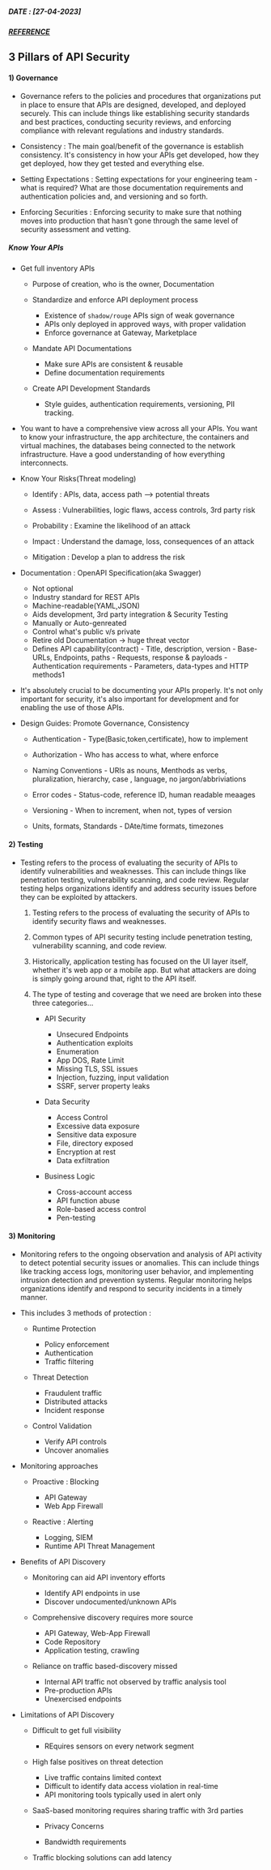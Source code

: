 
##### DATE : [27-04-2023]
##### [REFERENCE](https://www.apisecuniversity.com/courses/api-security-fundamentals)


## 3 Pillars of API Security   
#### 1) Governance
   - Governance refers to the policies and procedures that organizations put in place to ensure that APIs are designed, developed, and deployed securely. This can include things like establishing security standards and best practices, conducting security reviews, and enforcing compliance with relevant regulations and industry standards.

   - Consistency : The main goal/benefit of the governance is establish consistency. It's consistency in how your APIs get developed, how they get deployed, how they get tested and everything else.

   - Setting Expectations : Setting expectations for your engineering team - what is required? What are those documentation requirements and authentication policies and, and versioning and so forth.

   - Enforcing Securities : Enforcing security to make sure that nothing moves into production that hasn't gone through the same level of security assessment and vetting.

   ##### Know Your APIs
      
   - Get full inventory APIs
      - Purpose of creation, who is the owner, Documentation

      - Standardize and enforce API deployment process
         - Existence of `shadow/rouge` APIs sign of weak governance
         - APIs only deployed in approved ways, with proper validation
         - Enforce governance at Gateway, Marketplace

      - Mandate API Documentations
         - Make sure APIs are consistent & reusable
         - Define documentation requirements

      - Create API Development Standards
         - Style guides, authentication requirements, versioning, PII tracking.                

   - You want to have a comprehensive view across all your APIs. You want to know your infrastructure, the app architecture, the containers and virtual machines, the databases being connected to the network infrastructure. Have a good understanding of how everything interconnects.

   - Know Your Risks(Threat modeling)

      - Identify : APIs, data, access path --> potential threats

      - Assess : Vulnerabilities, logic flaws, access controls, 3rd party risk

      - Probability : Examine the likelihood of an attack

      - Impact : Understand the damage, loss, consequences of an attack

      - Mitigation : Develop a plan to address the risk

   - Documentation : OpenAPI Specification(aka Swagger)

      - Not optional
      - Industry standard for REST APIs
      - Machine-readable(YAML,JSON)
      - Aids development, 3rd party integration & Security Testing
      - Manually or Auto-genreated
      - Control what's public v/s private
      - Retire old Documentation -> huge threat vector 
      - Defines API capability(contract)
            - Title, description, version
            - Base-URLs, Endpoints, paths 
            - Requests, response & payloads
            - Authentication requirements
            - Parameters, data-types and HTTP methods1

   - It's absolutely crucial to be documenting your APIs properly. It's not only important for security, it's also important for development and for enabling the use of those APIs.  

   - Design Guides: Promote Governance, Consistency   
      - Authentication - Type(Basic,token,certificate), how to implement
      
      - Authorization - Who has access to what, where enforce
      
      - Naming Conventions - URIs as nouns, Menthods as verbs, pluralization, hierarchy, case , language, no jargon/abbriviations
      
      - Error codes - Status-code, reference ID, human readable meaages
      
      - Versioning - When to increment, when not, types of version
      
      - Units, formats, Standards - DAte/time formats, timezones



#### 2) Testing
- Testing refers to the process of evaluating the security of APIs to identify vulnerabilities and weaknesses. This can include things like penetration testing, vulnerability scanning, and code review. Regular testing helps organizations identify and address security issues before they can be exploited by attackers.

   1) Testing refers to the process of evaluating the security of APIs to identify security flaws and weaknesses.
   
   2) Common types of API security testing include penetration testing, vulnerability scanning, and code review.

   3) Historically, application testing has focused on the UI layer itself, whether it's web app or a mobile app. But what attackers are doing is simply going around that, right to the API itself.

   4) The type of testing and coverage that we need are broken into these three categories...

      - API Security
           - Unsecured Endpoints
           - Authentication exploits
           - Enumeration
           - App DOS, Rate Limit
           - Missing TLS, SSL issues
           - Injection, fuzzing, input validation
           - SSRF, server property leaks

      - Data Security
           - Access Control
           - Excessive data exposure
           - Sensitive data exposure
           - File, directory exposed
           - Encryption at rest
           - Data exfiltration

      - Business Logic
           - Cross-account access
           - API function abuse
           - Role-based access control
           - Pen-testing           

#### 3) Monitoring

- Monitoring refers to the ongoing observation and analysis of API activity to detect potential security issues or anomalies. This can include things like tracking access logs, monitoring user behavior, and implementing intrusion detection and prevention systems. Regular monitoring helps organizations identify and respond to security incidents in a timely manner.

-  This includes 3 methods of protection : 
      - Runtime Protection
           - Policy enforcement
           - Authentication
           - Traffic filtering

      - Threat Detection
           - Fraudulent traffic
           - Distributed attacks
           - Incident response

      - Control Validation
           - Verify API controls
           - Uncover anomalies

  - Monitoring approaches
      - Proactive : Blocking
           - API Gateway
           - Web App Firewall

      - Reactive : Alerting
           - Logging, SIEM
           - Runtime API Threat Management

  -  Benefits of API Discovery 
      - Monitoring can aid API inventory efforts
           - Identify API endpoints in use
           - Discover undocumented/unknown APIs

      - Comprehensive discovery requires more source
           - API Gateway, Web-App Firewall
           - Code Repository
           - Application testing, crawling

      - Reliance on traffic based-discovery missed
           - Internal API traffic not observed by traffic analysis tool
           - Pre-production APIs
           - Unexercised endpoints

  - Limitations of API Discovery
      - Difficult to get full visibility
           - REquires sensors on every network segment

      - High false positives on threat detection
           - Live traffic contains limited context
           - Difficult to identify data access violation in real-time
           - API monitoring tools typically used in alert only

      - SaaS-based monitoring requires sharing traffic with 3rd parties
           - Privacy Concerns

           - Bandwidth requirements
      
      - Traffic blocking solutions can add latency
